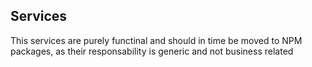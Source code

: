 ## Services

This services are purely functinal and should in time be moved to NPM packages, as their responsability is generic and not business related